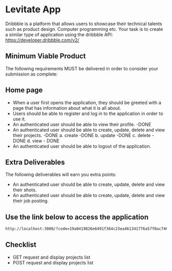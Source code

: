 # Levitate App

Dribbble is a platform that allows users to showcase their technical talents such as product design. Computer programming etc. Your task is to create a similar type of application using the dribbble API: https://developer.dribbble.com/v2/

## Minimum Viable Product
The following requirements MUST be delivered in order to consider your submission as complete:

## Home page 
- When a user first opens the application, they should be greeted with a page that has information about what it is all about.
- Users should be able to register and log in to the application in order to use it.
- An authenticated user should be able to view their profile. -DONE
- An authenticated user should be able to create, update, delete and view their projects. -DONE
a. create -DONE
b. update -DONE
c. delete - DONE
d. view - DONE
- An authenticated user should be able to logout of the application.

## Extra Deliverables
The following deliverables will earn you extra points:
- An authenticated user should be able to create, update, delete and view their shots.
- An authenticated user should be able to create, update, delete and view their job posting.

## Use the link below to access the application

```bash
http://localhost:3000/?code=19a0419826e6491f364c23ea461341776a57f0ac7466000a79033230c252e018
```
## Checklist
 - GET request and display projects list
 - POST request and display projects list
  